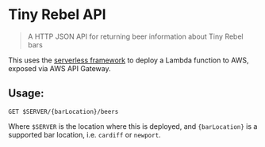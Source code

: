 # Tiny Rebel API

> A HTTP JSON API for returning beer information about Tiny Rebel bars

This uses the [serverless framework](https://serverless.com) to deploy a Lambda function to AWS, exposed via AWS API Gateway.

## Usage:

`GET $SERVER/{barLocation}/beers`

Where `$SERVER` is the location where this is deployed, and `{barLocation}` is a supported bar location, i.e. `cardiff` or `newport`.
